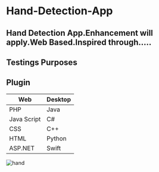 # Hand-Detection-App
## Hand Detection App.Enhancement will apply.Web Based.Inspired through.....
## Testings Purposes
## Plugin



Web | Desktop
-- | --
PHP | Java
Java Script | C#
CSS | C++
HTML | Python
ASP.NET | Swift

![hand]( 1.jpg)


